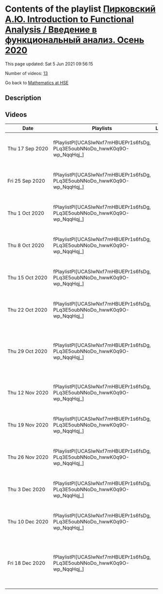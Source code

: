 # Contents of the playlist [Пирковский А.Ю. Introduction to Functional Analysis / Введение в функциональный анализ. Осень 2020](https://www.youtube.com/playlist?list=PLq3E5oubNNoDo_hwwK0q9O-wp_NqqHqj_)

This page updated: Sat 5 Jun 2021 09:56:15

Number of videos: [13](#videos)

Go back to [Mathematics at HSE](../README.md)

## Description



## Videos

|Date|Playlists|Links|Name|
|---|---|---|---|
| Thu&nbsp;17&nbsp;Sep&nbsp;2020 | fPlaylistPl[UCASlwNxf7mHBUEPr1s6fsDg, PLq3E5oubNNoDo_hwwK0q9O-wp_NqqHqj_] |  | [[**e**](https://studio.youtube.com/video/WA4JIfl1plQ/edit "Edit")] [Пирковский А.Ю. Функциональный анализ 17.09.2020](https://www.youtube.com/watch?v=WA4JIfl1plQ&list=PLq3E5oubNNoDo_hwwK0q9O-wp_NqqHqj_) |
| Fri&nbsp;25&nbsp;Sep&nbsp;2020 | fPlaylistPl[UCASlwNxf7mHBUEPr1s6fsDg, PLq3E5oubNNoDo_hwwK0q9O-wp_NqqHqj_] |  | [[**e**](https://studio.youtube.com/video/j3HZjWMzK64/edit "Edit")] [Пирковский А.Ю. Функциональный анализ. 24.09.2020](https://www.youtube.com/watch?v=j3HZjWMzK64&list=PLq3E5oubNNoDo_hwwK0q9O-wp_NqqHqj_) |
| Thu&nbsp;1&nbsp;Oct&nbsp;2020 | fPlaylistPl[UCASlwNxf7mHBUEPr1s6fsDg, PLq3E5oubNNoDo_hwwK0q9O-wp_NqqHqj_] |  | [[**e**](https://studio.youtube.com/video/zYtfDr-vHzY/edit "Edit")] [Пирковский А.Ю. Функциональный анализ 01.10.2020](https://www.youtube.com/watch?v=zYtfDr-vHzY&list=PLq3E5oubNNoDo_hwwK0q9O-wp_NqqHqj_) |
| Thu&nbsp;8&nbsp;Oct&nbsp;2020 | fPlaylistPl[UCASlwNxf7mHBUEPr1s6fsDg, PLq3E5oubNNoDo_hwwK0q9O-wp_NqqHqj_] |  | [[**e**](https://studio.youtube.com/video/8H6g__mPil8/edit "Edit")] [Пирковский А.Ю. Функциональный анализ 08.10.2020](https://www.youtube.com/watch?v=8H6g__mPil8&list=PLq3E5oubNNoDo_hwwK0q9O-wp_NqqHqj_) |
| Thu&nbsp;15&nbsp;Oct&nbsp;2020 | fPlaylistPl[UCASlwNxf7mHBUEPr1s6fsDg, PLq3E5oubNNoDo_hwwK0q9O-wp_NqqHqj_] |  | [[**e**](https://studio.youtube.com/video/YPpXvs93PGI/edit "Edit")] [Пирковский А.Ю. Introduction to Functional Analysis. 15.10.2020](https://www.youtube.com/watch?v=YPpXvs93PGI&list=PLq3E5oubNNoDo_hwwK0q9O-wp_NqqHqj_) |
| Thu&nbsp;22&nbsp;Oct&nbsp;2020 | fPlaylistPl[UCASlwNxf7mHBUEPr1s6fsDg, PLq3E5oubNNoDo_hwwK0q9O-wp_NqqHqj_] |  | [[**e**](https://studio.youtube.com/video/XSciqVJsnvw/edit "Edit")] [Пирковский А.Ю. Introduction to Functional Analysis 22.10.2020](https://www.youtube.com/watch?v=XSciqVJsnvw&list=PLq3E5oubNNoDo_hwwK0q9O-wp_NqqHqj_) |
| Thu&nbsp;29&nbsp;Oct&nbsp;2020 | fPlaylistPl[UCASlwNxf7mHBUEPr1s6fsDg, PLq3E5oubNNoDo_hwwK0q9O-wp_NqqHqj_] |  | [[**e**](https://studio.youtube.com/video/27kycTLNepI/edit "Edit")] [Пирковский А.Ю. Introduction to Functional Analysis / Введение в функциональный анализ. 29.10.2020](https://www.youtube.com/watch?v=27kycTLNepI&list=PLq3E5oubNNoDo_hwwK0q9O-wp_NqqHqj_) |
| Thu&nbsp;12&nbsp;Nov&nbsp;2020 | fPlaylistPl[UCASlwNxf7mHBUEPr1s6fsDg, PLq3E5oubNNoDo_hwwK0q9O-wp_NqqHqj_] |  | [[**e**](https://studio.youtube.com/video/CNqRaTB-w2U/edit "Edit")] [Пирковский А. Ю.  Introduction to Functional Analysis 12. 11. 2020](https://www.youtube.com/watch?v=CNqRaTB-w2U&list=PLq3E5oubNNoDo_hwwK0q9O-wp_NqqHqj_) |
| Thu&nbsp;19&nbsp;Nov&nbsp;2020 | fPlaylistPl[UCASlwNxf7mHBUEPr1s6fsDg, PLq3E5oubNNoDo_hwwK0q9O-wp_NqqHqj_] |  | [[**e**](https://studio.youtube.com/video/FLqM-Zprqp0/edit "Edit")] [Пирковский А.Ю. Introduction to Functional Analysis 19.11.2020](https://www.youtube.com/watch?v=FLqM-Zprqp0&list=PLq3E5oubNNoDo_hwwK0q9O-wp_NqqHqj_) |
| Thu&nbsp;26&nbsp;Nov&nbsp;2020 | fPlaylistPl[UCASlwNxf7mHBUEPr1s6fsDg, PLq3E5oubNNoDo_hwwK0q9O-wp_NqqHqj_] |  | [[**e**](https://studio.youtube.com/video/yv3g1umrwbM/edit "Edit")] [Пирковский А.Ю. Introduction to Functional Analysis. 26.11.2020](https://www.youtube.com/watch?v=yv3g1umrwbM&list=PLq3E5oubNNoDo_hwwK0q9O-wp_NqqHqj_) |
| Thu&nbsp;3&nbsp;Dec&nbsp;2020 | fPlaylistPl[UCASlwNxf7mHBUEPr1s6fsDg, PLq3E5oubNNoDo_hwwK0q9O-wp_NqqHqj_] |  | [[**e**](https://studio.youtube.com/video/X0TBfguT6ZM/edit "Edit")] [Пирковский А.Ю. Функциональный анализ 03.12.20 г](https://www.youtube.com/watch?v=X0TBfguT6ZM&list=PLq3E5oubNNoDo_hwwK0q9O-wp_NqqHqj_) |
| Thu&nbsp;10&nbsp;Dec&nbsp;2020 | fPlaylistPl[UCASlwNxf7mHBUEPr1s6fsDg, PLq3E5oubNNoDo_hwwK0q9O-wp_NqqHqj_] |  | [[**e**](https://studio.youtube.com/video/sL8zt9wsy_Q/edit "Edit")] [Пирковский А.Ю. Introduction to Functional Analysis. 10.12.2020](https://www.youtube.com/watch?v=sL8zt9wsy_Q&list=PLq3E5oubNNoDo_hwwK0q9O-wp_NqqHqj_) |
| Fri&nbsp;18&nbsp;Dec&nbsp;2020 | fPlaylistPl[UCASlwNxf7mHBUEPr1s6fsDg, PLq3E5oubNNoDo_hwwK0q9O-wp_NqqHqj_] |  | [[**e**](https://studio.youtube.com/video/hInEjcTOdFs/edit "Edit")] [Пирковский А.Ю. Introduction to Functional Analysis / Введение в функциональный анализ. 17.12.2020](https://www.youtube.com/watch?v=hInEjcTOdFs&list=PLq3E5oubNNoDo_hwwK0q9O-wp_NqqHqj_) |
